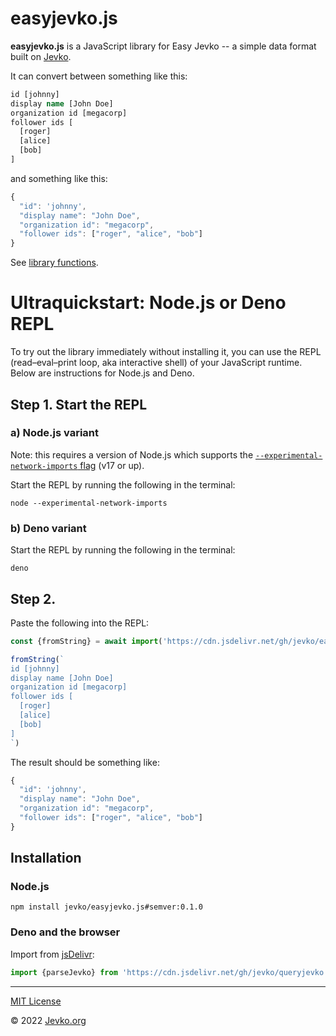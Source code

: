 # easyjevko.js

**easyjevko.js** is a JavaScript library for Easy Jevko -- a simple data format built on [Jevko](https://jevko.org).

It can convert between something like this:

```clj
id [johnny]
display name [John Doe]
organization id [megacorp]
follower ids [
  [roger]
  [alice]
  [bob]
]
```

and something like this:

```js
{
  "id": 'johnny',
  "display name": "John Doe",
  "organization id": "megacorp",
  "follower ids": ["roger", "alice", "bob"]
}
```

<!-- todo -->

See [library functions](#library-functions).

# Ultraquickstart: Node.js or Deno REPL

To try out the library immediately without installing it, you can use the REPL (read–eval–print loop, aka interactive shell) of your JavaScript runtime. Below are instructions for Node.js and Deno.

## Step 1. Start the REPL

### a) Node.js variant

Note: this requires a version of Node.js which supports the [`--experimental-network-imports` flag](https://nodejs.org/docs/latest-v17.x/api/esm.html#https-and-http-imports) (v17 or up).

Start the REPL by running the following in the terminal:

```
node --experimental-network-imports
```

### b) Deno variant

Start the REPL by running the following in the terminal:

```
deno
```

## Step 2.

Paste the following into the REPL:

```js
const {fromString} = await import('https://cdn.jsdelivr.net/gh/jevko/easyjevko.js@v0.1.0/mod.js')

fromString(`
id [johnny]
display name [John Doe]
organization id [megacorp]
follower ids [
  [roger]
  [alice]
  [bob]
]
`)
```

The result should be something like:

```js
{
  "id": 'johnny',
  "display name": "John Doe",
  "organization id": "megacorp",
  "follower ids": ["roger", "alice", "bob"]
}
```

## Installation

### Node.js

```
npm install jevko/easyjevko.js#semver:0.1.0
```

### Deno and the browser

Import from [jsDelivr](https://www.jsdelivr.com/):

```js
import {parseJevko} from 'https://cdn.jsdelivr.net/gh/jevko/queryjevko.js@v0.1.0/mod.js'
```

***

[MIT License](LICENSE)

© 2022 [Jevko.org](https://jevko.org)

